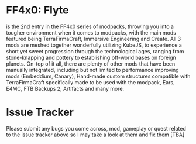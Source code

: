 # FF4x0: Flyte 
is the 2nd entry in the FF4x0 series of modpacks, throwing you into a tougher environment when it comes to modpacks, with the main mods featured being TerraFirmaCraft, Immersive Engineering and Create. All 3 mods are meshed together wonderfully utilizing KubeJS, to experience a short yet sweet progression through the technological ages, ranging from stone-knapping and pottery to establishing off-world bases on foreign planets. On-top of it all, there are plenty of other mods that have been manually integrated, including but not limited to performance improving mods (Embeddium, Canary), Hand-made custom structures compatible with TerraFirmaCraft specifically made to be used with the modpack, Ears, E4MC, FTB Backups 2, Artifacts and many more.
# Issue Tracker
Please submit any bugs you come across, mod, gameplay or quest related to the issue tracker above so I may take a look at them and fix them [TBA]
